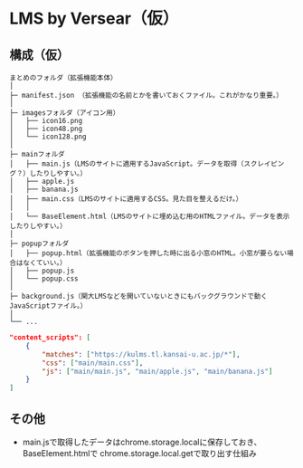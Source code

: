 # LMS by Versear（仮）


## 構成（仮）

```
まとめのフォルダ（拡張機能本体）
│
├─ manifest.json （拡張機能の名前とかを書いておくファイル。これがかなり重要。）
│
├─ imagesフォルダ（アイコン用）
│   ├── icon16.png
│   ├── icon48.png
│   └── icon128.png
│
├─ mainフォルダ
│   ├── main.js（LMSのサイトに適用するJavaScript。データを取得（スクレイピング？）したりしやすい。）
│   ├── apple.js
│   ├── banana.js
│   ├── main.css（LMSのサイトに適用するCSS。見た目を整えるだけ。）
│   │
│   └── BaseElement.html（LMSのサイトに埋め込む用のHTMLファイル。データを表示したりしやすい。）
│
├─ popupフォルダ
│   ├── popup.html（拡張機能のボタンを押した時に出る小窓のHTML。小窓が要らない場合はなくていい。）
│   ├── popup.js
│   └── popup.css
│
├─ background.js（関大LMSなどを開いていないときにもバックグラウンドで動くJavaScriptファイル。）
│
└── ...
```


```json
"content_scripts": [
    {
        "matches": ["https://kulms.tl.kansai-u.ac.jp/*"],
        "css": ["main/main.css"],
        "js": ["main/main.js", "main/apple.js", "main/banana.js"]
    }
]
```

## その他

* main.jsで取得したデータはchrome.storage.localに保存しておき、BaseElement.htmlで chrome.storage.local.getで取り出す仕組み